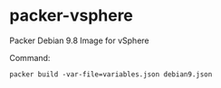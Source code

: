 # packer-vsphere
Packer Debian 9.8 Image for vSphere

Command:
```
packer build -var-file=variables.json debian9.json
```
